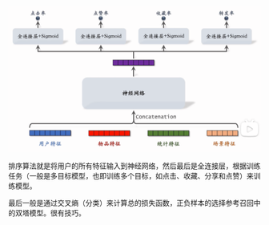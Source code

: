 ![img_18.png](assets/img_18.png)

排序算法就是将用户的所有特征输入到神经网络，然后最后是全连接层，根据训练任务（一般是多目标模型，也即训练多个目标，如点击、收藏、分享和点赞）来训练模型。

最后一般是通过交叉熵（分类）来计算总的损失函数，正负样本的选择参考召回中的双塔模型。很有技巧。

